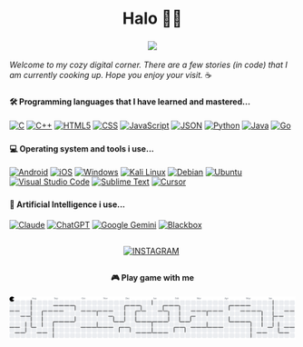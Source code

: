 <h1 align="center">Halo 👋🏻</h1>

###

<div align="center">
  <img height="999" src="https://media3.giphy.com/media/v1.Y2lkPTc5MGI3NjExcmNlNGNseGQ4ODRzN2prMzY2d292cHpsaTlkMDVkbWgxemp0NXp0bSZlcD12MV9pbnRlcm5hbF9naWZfYnlfaWQmY3Q9Zw/JqmupuTVZYaQX5s094/giphy.gif"  />
</div>

_Welcome to my cozy digital corner. There are a few stories (in code) that I am currently cooking up. Hope you enjoy your visit._ ☕

###

<h4 align="left">🛠️ Programming languages ​​that I have learned and mastered...</h4>
<div align="left">
  <a href="#" target="_blank"><img alt="C" height="26" src="https://img.shields.io/badge/C-100000?style=flat&logo=c&logoColor=white&labelColor=36393d&color=000000"/></a>
  <a href="#" target="_blank"><img alt="C++" height="26" src="https://img.shields.io/badge/C++-100000?style=flat&logo=cplusplus&logoColor=white&labelColor=36393d&color=000000"/></a>
  <a href="#" target="_blank"><img alt="HTML5" height="26" src="https://img.shields.io/badge/HTML-100000?style=flat&logo=html5&logoColor=white&labelColor=36393d&color=000000"/></a>
  <a href="#" target="_blank"><img alt="CSS" height="26" src="https://img.shields.io/badge/CSS-100000?style=flat&logo=css&logoColor=white&labelColor=36393d&color=000000"/></a>
  <a href="#" target="_blank"><img alt="JavaScript" height="26" src="https://img.shields.io/badge/JAVASCRIPT-100000?style=flat&logo=javascript&logoColor=white&labelColor=36393d&color=000000"/></a>
  <a href="#" target="_blank"><img alt="JSON" height="26" src="https://img.shields.io/badge/JSON-100000?style=flat&logo=json&logoColor=white&labelColor=36393d&color=000000"/></a>
  <a href="#" target="_blank"><img alt="Python" height="26" src="https://img.shields.io/badge/PYTHON-100000?style=flat&logo=python&logoColor=white&labelColor=36393d&color=000000"/></a>
  <a href="#" target="_blank"><img alt="Java" height="26" src="https://img.shields.io/badge/JAVA-100000?style=flat&logo=openjdk&logoColor=white&labelColor=36393d&color=000000"/></a>
  <a href="#" target="_blank"><img alt="Go" height="26" src="https://img.shields.io/badge/GOLANG-100000?style=flat&logo=go&logoColor=white&labelColor=36393d&color=000000"/></a>
</div>

<!-- <div align="left">
    <a href='' target="_blank"><img alt='C' src='https://img.shields.io/badge/C-100000?style=flat&logo=C&logoColor=white&labelColor=36393d&color=000000'/></a>
    <a href='' target="_blank"><img alt='C%2B%2B' src='https://img.shields.io/badge/C++-100000?style=flat&logo=C%2B%2B&logoColor=white&labelColor=36393d&color=000000'/></a>
    <a href='' target="_blank"><img alt='HTML5' src='https://img.shields.io/badge/HTML-100000?style=flat&logo=html5&logoColor=white&labelColor=36393d&color=000000'/></a>
    <a href='' target="_blank"><img alt='CSS' src='https://img.shields.io/badge/CSS-100000?style=flat&logo=CSS&logoColor=white&labelColor=36393d&color=000000'/></a>
    <a href='' target="_blank"><img alt='JAVASCRIPT' src='https://img.shields.io/badge/JAVASCRIPT-100000?style=flat&logo=JAVASCRIPT&logoColor=white&labelColor=36393d&color=000000'/></a>
    <a href='' target="_blank"><img alt='JSON' src='https://img.shields.io/badge/JSON-100000?style=flat&logo=JSON&logoColor=white&labelColor=36393d&color=000000'/></a>
    <a href='' target="_blank"><img alt='PYTHON' src='https://img.shields.io/badge/PYTHON-100000?style=flat&logo=PYTHON&logoColor=white&labelColor=36393d&color=000000'/></a>
    <a href='' target="_blank"><img alt='' src='https://img.shields.io/badge/JAVA-100000?style=flat&logo=&logoColor=white&labelColor=36393d&color=000000'/></a>
    <a href='' target="_blank"><img alt='GO' src='https://img.shields.io/badge/GOLANG-100000?style=flat&logo=GO&logoColor=white&labelColor=36393d&color=000000'/></a>
</div> -->

<!-- <div align="left">
  <img src="https://img.shields.io/badge/C-36393d?style=for-the-badge&logo=c&logoColor=white" height="26" alt="c logo"  />
  <img src="https://img.shields.io/badge/C%2B%2B-36393d?style=for-the-badge&logo=c%2B%2B&logoColor=white" height="26" alt="cpp logo"  />
  <img src="https://img.shields.io/badge/HTML5-36393d?style=for-the-badge&logo=html5&logoColor=white" height="26" alt="html logo"  />
  <img src="https://img.shields.io/badge/CSS3-36393d?style=for-the-badge&logo=css3&logoColor=white" height="26" alt="css logo"  />
  <img src="https://img.shields.io/badge/JavaScript-36393d?style=for-the-badge&logo=javascript&logoColor=white" height="26" alt="js logo"  />
  <img src="https://img.shields.io/badge/json-36393d?style=for-the-badge&logo=json&logoColor=white" height="26" alt="json logo"  />
  <img src="https://img.shields.io/badge/Python-36393d?style=for-the-badge&logo=python&logoColor=white" height="26" alt="python logo"  />
  <img src="https://img.shields.io/badge/Java-36393d?style=for-the-badge&logo=openjdk&logoColor=white" height="26" alt="java logo"  />
  <img src="https://img.shields.io/badge/Go-36393d?style=for-the-badge&logo=go&logoColor=white" height="26" alt="golang logo"  />
</div> -->

###

<h4 align="left">💻 Operating system and tools i use...</h4>
<div align="left">
  <a href="#" target="_blank"><img alt="Android" height="26" src="https://img.shields.io/badge/ANDROID-100000?style=flat&logo=android&logoColor=white&labelColor=36393d&color=000000"/></a>
  <a href="#" target="_blank"><img alt="iOS" height="26" src="https://img.shields.io/badge/IOS-100000?style=flat&logo=apple&logoColor=white&labelColor=36393d&color=000000"/></a>
  <a href="#" target="_blank"><img alt="Windows" height="26" src="https://img.shields.io/badge/WINDOWS-100000?style=flat&logo=windows&logoColor=white&labelColor=36393d&color=000000"/></a>
  <a href="#" target="_blank"><img alt="Kali Linux" height="26" src="https://img.shields.io/badge/KALI_LINUX-100000?style=flat&logo=kalilinux&logoColor=white&labelColor=36393d&color=000000"/></a>
  <a href="#" target="_blank"><img alt="Debian" height="26" src="https://img.shields.io/badge/DEBIAN-100000?style=flat&logo=debian&logoColor=white&labelColor=36393d&color=000000"/></a>
  <a href="#" target="_blank"><img alt="Ubuntu" height="26" src="https://img.shields.io/badge/UBUNTU-100000?style=flat&logo=ubuntu&logoColor=white&labelColor=36393d&color=000000"/></a>
  <a href="#" target="_blank"><img alt="Visual Studio Code" height="26" src="https://img.shields.io/badge/VSCODE-100000?style=flat&logo=visualstudiocode&logoColor=white&labelColor=36393d&color=000000"/></a>
  <a href="#" target="_blank"><img alt="Sublime Text" height="26" src="https://img.shields.io/badge/SUBLIME_TEXT-100000?style=flat&logo=sublimetext&logoColor=white&labelColor=36393d&color=000000"/></a>
  <a href="#" target="_blank"><img alt="Cursor" height="26" src="https://img.shields.io/badge/CURSOR-100000?style=flat&logo=cursor&logoColor=white&labelColor=36393d&color=000000"/></a>
</div>

<!-- <div align="left">
    <a href='' target="_blank"><img alt='ANDROID' src='https://img.shields.io/badge/ANDROID-100000?style=flat&logo=ANDROID&logoColor=white&labelColor=36393d&color=black'/></a>
    <a href='' target="_blank"><img alt='IOS' src='https://img.shields.io/badge/IOS-100000?style=flat&logo=IOS&logoColor=white&labelColor=36393d&color=black'/></a>
    <a href='' target="_blank"><img alt='' src='https://img.shields.io/badge/WINDOWS-100000?style=flat&logo=&logoColor=white&labelColor=36393d&color=black'/></a>
    <a href='' target="_blank"><img alt='KALI LINUX' src='https://img.shields.io/badge/KALI_LINUX-100000?style=flat&logo=KALI LINUX&logoColor=white&labelColor=36393d&color=black'/></a>
    <a href='' target="_blank"><img alt='DEBIAN' src='https://img.shields.io/badge/DEBIAN-100000?style=flat&logo=DEBIAN&logoColor=white&labelColor=36393d&color=black'/></a>
    <a href='' target="_blank"><img alt='UBUNTU' src='https://img.shields.io/badge/UBUNTU-100000?style=flat&logo=UBUNTU&logoColor=white&labelColor=36393d&color=black'/></a>
    <a href='' target="_blank"><img alt='' src='https://img.shields.io/badge/VISUAL_STUDIO CODE-100000?style=flat&logo=&logoColor=white&labelColor=36393d&color=black'/></a>
    <a href='' target="_blank"><img alt='SUBLIME TEXT' src='https://img.shields.io/badge/SUBLIME_TEXT-100000?style=flat&logo=SUBLIME TEXT&logoColor=white&labelColor=36393d&color=black'/></a>
    <a href='' target="_blank"><img alt='' src='https://img.shields.io/badge/CURSOR-100000?style=flat&logo=&logoColor=white&labelColor=36393d&color=black'/></a>
</div> -->

<!-- <div align="left">
  <img src="https://img.shields.io/badge/Android-36393d?style=for-the-badge&logo=android&logoColor=white" height="26" alt="android logo"  />
  <img src="https://img.shields.io/badge/iOS-36393d?style=for-the-badge&logo=ios&logoColor=white" height="26" alt="ios logo"  />
  <img src="https://img.shields.io/badge/Debian-36393d?style=for-the-badge&logo=debian&logoColor=white" height="26" alt="debian logo"  />
  <img src="https://img.shields.io/badge/Kali_Linux-36393d?style=for-the-badge&logo=kali-linux&logoColor=white" height="26" alt="kali linux logo"  />
  <img src="https://img.shields.io/badge/Ubuntu-36393d?style=for-the-badge&logo=ubuntu&logoColor=white" height="26" alt="ubuntu logo"  />
  <img src="https://img.shields.io/badge/Windows-36393d?style=for-the-badge&logo=windows&logoColor=white" height="26" alt="windows logo"  />
  <img src="https://img.shields.io/badge/Visual_Studio_Code-36393d?style=for-the-badge&logo=visual%20studio%20code&logoColor=white" height="26" alt="vscode logo"  />
  <img src="https://img.shields.io/badge/sublime_text-36393d.svg?&style=for-the-badge&logo=sublime-text&logoColor=white" height="26" alt="sublime logo"  />
  <img src="https://img.shields.io/badge/Cursor-36393d?style=for-the-badge&logo=cursor&logoColor=white" height="26" alt="cursor logo"  />
</div> -->

###

<h4 align="left">🤖 Artificial Intelligence i use...</h4>
<div align="left">
  <a href="#" target="_blank"><img alt="Claude" height="26" src="https://img.shields.io/badge/CLAUDE-100000?style=flat&logo=claude&logoColor=white&labelColor=36393d&color=000000"/></a>
  <a href="#" target="_blank"><img alt="ChatGPT" height="26" src="https://img.shields.io/badge/CHATGPT-100000?style=flat&logo=openai&logoColor=white&labelColor=36393d&color=000000"/></a>
  <a href="#" target="_blank"><img alt="Google Gemini" height="26" src="https://img.shields.io/badge/GOOGLE_GEMINI-100000?style=flat&logo=googlegemini&logoColor=white&labelColor=36393d&color=000000"/></a>
  <a href="#" target="_blank"><img alt="Blackbox" height="26" src="https://img.shields.io/badge/BLACKBOX-100000?style=flat&logo=blackbox&logoColor=white&labelColor=36393d&color=000000"/></a>
</div>

<!-- <div align="left">
    <a href='' target="_blank"><img alt='CLAUDE' src='https://img.shields.io/badge/CLAUDE-100000?style=flat&logo=CLAUDE&logoColor=white&labelColor=36393d&color=black'/></a>
    <a href='' target="_blank"><img alt='' src='https://img.shields.io/badge/CHATGPT-100000?style=flat&logo=&logoColor=white&labelColor=36393d&color=black'/></a>
    <a href='' target="_blank"><img alt='GOOGLE GEMINI' src='https://img.shields.io/badge/GOOGLE_GEMINI-100000?style=flat&logo=GOOGLE GEMINI&logoColor=white&labelColor=36393d&color=black'/></a>
    <a href='' target="_blank"><img alt='' src='https://img.shields.io/badge/BLACKBOX-100000?style=flat&logo=&logoColor=white&labelColor=36393d&color=black'/></a>
</div> -->

<!-- <div align="left">
  <img src="https://img.shields.io/badge/ChatGPT-36393d?style=for-the-badge&logo=openai&logoColor=white" height="26" alt="chat gpt logo"  />
  <img src="https://img.shields.io/badge/Google%20Gemini-36393d?style=for-the-badge&logo=googlegemini&logoColor=white" height="26" alt="gemini logo"  />
</div> -->
##
###
###
<div align="center">
    <a href='https://www.instagram.com/rrp.ejend/' target="_blank"><img alt='INSTAGRAM' height="36" src='https://img.shields.io/badge/INSTAGRAM-100000?style=flat&logo=INSTAGRAM&logoColor=FF0069&labelColor=FFFFFF&color=36393D'/></a>
    <a href='https://www.linkedin.com/in/rajendra-rangga-priyatama/' target="_blank"><img alt='' height="36" src='https://img.shields.io/badge/LINKEDIN-100000?style=flat&logo=&logoColor=FF0069&labelColor=FFFFFF&color=0077B5'/></a>
</div>

##
###
###
<h4 align="center">🎮 Play game with me</h4>
<picture>
  <source media="(prefers-color-scheme: dark)" srcset="https://raw.githubusercontent.com/rrpbae/rrpbae/output/pacman-contribution-graph-dark.svg">
  <source media="(prefers-color-scheme: light)" srcset="https://raw.githubusercontent.com/rrpbae/rrpbae/output/pacman-contribution-graph.svg">
  <img alt="pacman contribution graph" src="https://raw.githubusercontent.com/rrpbae/rrpbae/output/pacman-contribution-graph.svg">
</picture>

###